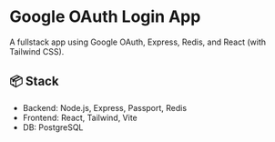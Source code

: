 # Google OAuth Login App

A fullstack app using Google OAuth, Express, Redis, and React (with Tailwind CSS).

## 📦 Stack
- Backend: Node.js, Express, Passport, Redis
- Frontend: React, Tailwind, Vite
- DB: PostgreSQL
